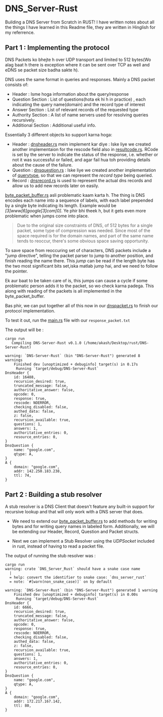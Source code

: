 # DNS_Server-Rust
Building a DNS Server from Scratch in RUST! I have written notes about all the things I have learned in this Readme file, they are written in Hinglish for my referrence.


## Part 1 : Implementing the protocol

DNS Packets ko bhejte h over UDP transport and limited to 512 bytes(Wo alag baat h there is exception where it can be sent over TCP as well and eDNS se packet size badha sakte h).

DNS uses the same format in queries and responses. Mainly a DNS packet consists of:
- Header : Isme hoga information about the query/response
- Question Section : List of questions(hota ek hi h in practice) , each indicating the query name(domain) and the record type of interest
- Answer Section : List of relevant records of the requested type
- Authority Section : A list of name servers used for resolving queries recursively.
- Additional Section : Additional useful info.

Essentially 3 different objects ko support karna hoga:
- Header : [dnsheader.rs](src/protocol/dnsheader.rs) mein implement kar diye : Iske liye we created another implementaion for the rescode field also in [resultcode.rs](src/protocol/resultcode.rs). RCode is set by the server to indicate the status of the response, i.e. whether or not it was successful or failed, and agar fail hua toh providing details about the cause of the failure.
- Question : [dnsquestion.rs](src/protocol/dnsquestion.rs) : Iske liye we created another implementation of [querytype](src/protocol/querytype.rs), so that we can represent the *record type* being queried. 
- Record : [dnsrecord.rs](src/protocol/dnsrecord.rs) is used to represent the actual dns records and allow us to add new records later on easily.


[byte_packet_buffer.rs](src/protocol/byte_packet_buffer.rs) asli problematic kaam karta h. The thing is DNS encodes each name into a sequence of labels, with each label prepended by a single byte indicating its length. Example would be *[3]www[6]google[3]com[0]*. Ye phir bhi theek h, but it gets even more problematic when jumps come into place. 

> Due to the original size constraints of DNS, of 512 bytes for a single packet, some type of compression was needed. Since most of the space required is for the domain names, and part of the same name tends to reoccur, there's some obvious space saving opportunity.

To save space from reoccuring set of characters, DNS packets include a "jump directive", telling the packet parser to jump to another position, and finish reading the name there. This _jump_ can be read if the length byte has the two most significant bits set,iska matlab jump hai, and we need to follow the pointer.

Ek aur baat to be taken care of is, this jumps can cause a cycle if some problematic person adds it to the packet, so wo check karna padega. This along with reading of the packets is all implemented in the byte_packet_buffer.

Bas phir, we can put together all of this now in our [dnspacket.rs](src/protocol/dnspacket.rs) to finish our protocol implementation.

To test it out, run the [main.rs](src/protocol/main.rs) file with our `response_packet.txt` 

The output will be : 
```
cargo run
   Compiling DNS-Server-Rust v0.1.0 (/home/akash/Desktop/rust/DNS-Server-Rust)

warning: `DNS-Server-Rust` (bin "DNS-Server-Rust") generated 8 warnings
    Finished dev [unoptimized + debuginfo] target(s) in 0.17s
     Running `target/debug/DNS-Server-Rust`
DnsHeader {
    id: 16488,
    recursion_desired: true,
    truncated_message: false,
    authoritative_answer: false,
    opcode: 0,
    response: true,
    rescode: NOERROR,
    checking_disabled: false,
    authed_data: false,
    z: false,
    recursion_available: true,
    questions: 1,
    answers: 1,
    authoritative_entries: 0,
    resource_entries: 0,
}
DnsQuestion {
    name: "google.com",
    qtype: A,
}
A {
    domain: "google.com",
    addr: 142.250.183.238,
    ttl: 74,
}
```

## Part 2 : Building a stub resolver

A stub resolver is a DNS Client that doesn't feature any built-in support for recursive lookup and that will only work with a DNS server that does.

- We need to extend our [byte_packet_buffer.rs](src/protocol/byte_packet_buffer.rs) to add methods for writing bytes and for writing query names in labeled form. Additionally, we will be extending our Header, Record, Question and Packet structs.

- Next we can implement a Stub Resolver using the *UDPSocket* included in rust, instead of having to read a packet file.

The output of running the stub resolver was : 
```
cargo run
warning: crate `DNS_Server_Rust` should have a snake case name
  |
  = help: convert the identifier to snake case: `dns_server_rust`
  = note: `#[warn(non_snake_case)]` on by default

warning: `DNS-Server-Rust` (bin "DNS-Server-Rust") generated 1 warning
    Finished dev [unoptimized + debuginfo] target(s) in 0.00s
     Running `target/debug/DNS-Server-Rust`
DnsHeader {
    id: 6666,
    recursion_desired: true,
    truncated_message: false,
    authoritative_answer: false,
    opcode: 0,
    response: true,
    rescode: NOERROR,
    checking_disabled: false,
    authed_data: false,
    z: false,
    recursion_available: true,
    questions: 1,
    answers: 1,
    authoritative_entries: 0,
    resource_entries: 0,
}
DnsQuestion {
    name: "google.com",
    qtype: A,
}
A {
    domain: "google.com",
    addr: 172.217.167.142,
    ttl: 80,
}
```
